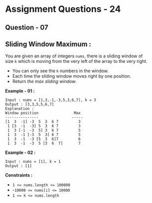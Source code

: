 # **Assignment Questions - 24**
## **Question - 07**
## **Sliding Window Maximum :**

You are given an array of integers `nums`, there is a sliding window of size `k` which is moving from the very left of the array to the very right. 
- You can only see the `k` numbers in the window. 
- Each time the sliding window moves right by one position.
- Return *the max sliding window*.

**Example - 01 :**
```
Input : nums = [1,3,-1,-3,5,3,6,7], k = 3
Output : [3,3,5,5,6,7]
Explanation :
Window position                Max
---------------               -----
[1  3  -1] -3  5  3  6 7         3
 1 [3  -1  -3] 5  3  6 7         3
 1  3 [-1  -3  5] 3  6 7         5
 1  3  -1 [-3  5  3] 6 7         5
 1  3  -1  -3 [5  3  6]7         6
 1  3  -1  -3  5 [3  6  7]       7
```

**Example - 02 :**
```
Input : nums = [1], k = 1
Output : [1]
```

**Constraints :**
- `1 <= nums.length <= 100000`
- -`10000 <= nums[i] <= 10000`
- `1 <= k <= nums.length`